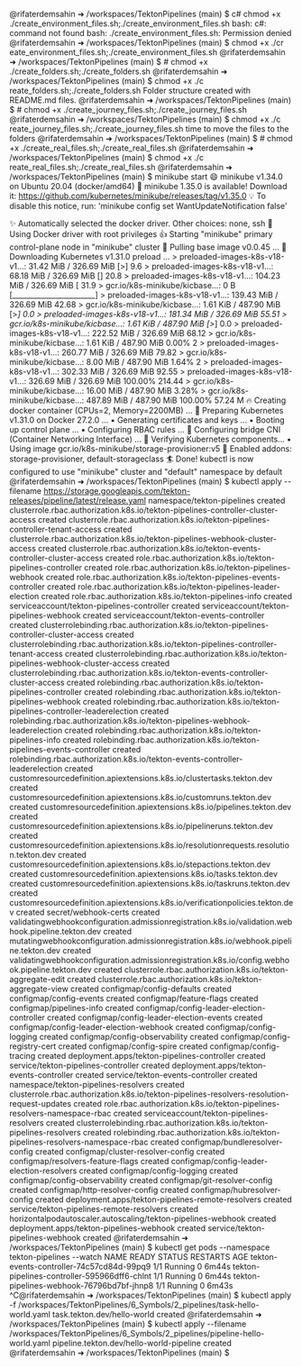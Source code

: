 @rifaterdemsahin ➜ /workspaces/TektonPipelines (main) $ c# chmod +x ./create_environment_files.sh;./create_environment_files.sh
bash: c#: command not found
bash: ./create_environment_files.sh: Permission denied
@rifaterdemsahin ➜ /workspaces/TektonPipelines (main) $ chmod +x ./cr
eate_environment_files.sh;./create_environment_files.sh
@rifaterdemsahin ➜ /workspaces/TektonPipelines (main) $ # chmod +x ./create_folders.sh;./create_folders.sh
@rifaterdemsahin ➜ /workspaces/TektonPipelines (main) $  chmod +x ./c
reate_folders.sh;./create_folders.sh
Folder structure created with README.md files.
@rifaterdemsahin ➜ /workspaces/TektonPipelines (main) $ # chmod +x ./create_journey_files.sh;./create_journey_files.sh
@rifaterdemsahin ➜ /workspaces/TektonPipelines (main) $  chmod +x ./c
reate_journey_files.sh;./create_journey_files.sh
 time to move the files to the folders 
@rifaterdemsahin ➜ /workspaces/TektonPipelines (main) $ # chmod +x ./create_real_files.sh;./create_real_files.sh
@rifaterdemsahin ➜ /workspaces/TektonPipelines (main) $  chmod +x ./c
reate_real_files.sh;./create_real_files.sh
@rifaterdemsahin ➜ /workspaces/TektonPipelines (main) $ minikube start
😄  minikube v1.34.0 on Ubuntu 20.04 (docker/amd64)
🎉  minikube 1.35.0 is available! Download it: https://github.com/kubernetes/minikube/releases/tag/v1.35.0
💡  To disable this notice, run: 'minikube config set WantUpdateNotification false'

✨  Automatically selected the docker driver. Other choices: none, ssh
📌  Using Docker driver with root privileges
👍  Starting "minikube" primary control-plane node in "minikube" cluster
🚜  Pulling base image v0.0.45 ...
💾  Downloading Kubernetes v1.31.0 preload ...
    > preloaded-images-k8s-v18-v1...:  31.42 MiB / 326.69 MiB [>] 9.6    > preloaded-images-k8s-v18-v1...:  68.18 MiB / 326.69 MiB [] 20.8    > preloaded-images-k8s-v18-v1...:  104.23 MiB / 326.69 MiB [ 31.9    > gcr.io/k8s-minikube/kicbase...:  0 B [_______________________]     > preloaded-images-k8s-v18-v1...:  139.43 MiB / 326.69 MiB  42.68    > gcr.io/k8s-minikube/kicbase...:  1.61 KiB / 487.90 MiB [>_] 0.0    > preloaded-images-k8s-v18-v1...:  181.34 MiB / 326.69 MiB  55.51    > gcr.io/k8s-minikube/kicbase...:  1.61 KiB / 487.90 MiB [>_] 0.0    > preloaded-images-k8s-v18-v1...:  222.52 MiB / 326.69 MiB  68.12    > gcr.io/k8s-minikube/kicbase...:  1.61 KiB / 487.90 MiB  0.00% 2    > preloaded-images-k8s-v18-v1...:  260.77 MiB / 326.69 MiB  79.82    > gcr.io/k8s-minikube/kicbase...:  8.00 MiB / 487.90 MiB  1.64% 2    > preloaded-images-k8s-v18-v1...:  302.33 MiB / 326.69 MiB  92.55    > preloaded-images-k8s-v18-v1...:  326.69 MiB / 326.69 MiB  100.00% 214.44 
    > gcr.io/k8s-minikube/kicbase...:  16.00 MiB / 487.90 MiB  3.28%     > gcr.io/k8s-minikube/kicbase...:  487.89 MiB / 487.90 MiB  100.00% 57.24 M
🔥  Creating docker container (CPUs=2, Memory=2200MB) ...
🐳  Preparing Kubernetes v1.31.0 on Docker 27.2.0 ...
    ▪ Generating certificates and keys ...
    ▪ Booting up control plane ...
    ▪ Configuring RBAC rules ...
🔗  Configuring bridge CNI (Container Networking Interface) ...
🔎  Verifying Kubernetes components...
    ▪ Using image gcr.io/k8s-minikube/storage-provisioner:v5
🌟  Enabled addons: storage-provisioner, default-storageclass
🏄  Done! kubectl is now configured to use "minikube" cluster and "default" namespace by default
@rifaterdemsahin ➜ /workspaces/TektonPipelines (main) $ kubectl apply --filename https://storage.googleapis.com/tekton-releases/pipeline/latest/release.yaml
namespace/tekton-pipelines created
clusterrole.rbac.authorization.k8s.io/tekton-pipelines-controller-cluster-access created
clusterrole.rbac.authorization.k8s.io/tekton-pipelines-controller-tenant-access created
clusterrole.rbac.authorization.k8s.io/tekton-pipelines-webhook-cluster-access created
clusterrole.rbac.authorization.k8s.io/tekton-events-controller-cluster-access created
role.rbac.authorization.k8s.io/tekton-pipelines-controller created
role.rbac.authorization.k8s.io/tekton-pipelines-webhook created
role.rbac.authorization.k8s.io/tekton-pipelines-events-controller created
role.rbac.authorization.k8s.io/tekton-pipelines-leader-election created
role.rbac.authorization.k8s.io/tekton-pipelines-info created
serviceaccount/tekton-pipelines-controller created
serviceaccount/tekton-pipelines-webhook created
serviceaccount/tekton-events-controller created
clusterrolebinding.rbac.authorization.k8s.io/tekton-pipelines-controller-cluster-access created
clusterrolebinding.rbac.authorization.k8s.io/tekton-pipelines-controller-tenant-access created
clusterrolebinding.rbac.authorization.k8s.io/tekton-pipelines-webhook-cluster-access created
clusterrolebinding.rbac.authorization.k8s.io/tekton-events-controller-cluster-access created
rolebinding.rbac.authorization.k8s.io/tekton-pipelines-controller created
rolebinding.rbac.authorization.k8s.io/tekton-pipelines-webhook created
rolebinding.rbac.authorization.k8s.io/tekton-pipelines-controller-leaderelection created
rolebinding.rbac.authorization.k8s.io/tekton-pipelines-webhook-leaderelection created
rolebinding.rbac.authorization.k8s.io/tekton-pipelines-info created
rolebinding.rbac.authorization.k8s.io/tekton-pipelines-events-controller created
rolebinding.rbac.authorization.k8s.io/tekton-events-controller-leaderelection created
customresourcedefinition.apiextensions.k8s.io/clustertasks.tekton.dev created
customresourcedefinition.apiextensions.k8s.io/customruns.tekton.dev created
customresourcedefinition.apiextensions.k8s.io/pipelines.tekton.dev created
customresourcedefinition.apiextensions.k8s.io/pipelineruns.tekton.dev created
customresourcedefinition.apiextensions.k8s.io/resolutionrequests.resolution.tekton.dev created
customresourcedefinition.apiextensions.k8s.io/stepactions.tekton.dev created
customresourcedefinition.apiextensions.k8s.io/tasks.tekton.dev created
customresourcedefinition.apiextensions.k8s.io/taskruns.tekton.dev created
customresourcedefinition.apiextensions.k8s.io/verificationpolicies.tekton.dev created
secret/webhook-certs created
validatingwebhookconfiguration.admissionregistration.k8s.io/validation.webhook.pipeline.tekton.dev created
mutatingwebhookconfiguration.admissionregistration.k8s.io/webhook.pipeline.tekton.dev created
validatingwebhookconfiguration.admissionregistration.k8s.io/config.webhook.pipeline.tekton.dev created
clusterrole.rbac.authorization.k8s.io/tekton-aggregate-edit created
clusterrole.rbac.authorization.k8s.io/tekton-aggregate-view created
configmap/config-defaults created
configmap/config-events created
configmap/feature-flags created
configmap/pipelines-info created
configmap/config-leader-election-controller created
configmap/config-leader-election-events created
configmap/config-leader-election-webhook created
configmap/config-logging created
configmap/config-observability created
configmap/config-registry-cert created
configmap/config-spire created
configmap/config-tracing created
deployment.apps/tekton-pipelines-controller created
service/tekton-pipelines-controller created
deployment.apps/tekton-events-controller created
service/tekton-events-controller created
namespace/tekton-pipelines-resolvers created
clusterrole.rbac.authorization.k8s.io/tekton-pipelines-resolvers-resolution-request-updates created
role.rbac.authorization.k8s.io/tekton-pipelines-resolvers-namespace-rbac created
serviceaccount/tekton-pipelines-resolvers created
clusterrolebinding.rbac.authorization.k8s.io/tekton-pipelines-resolvers created
rolebinding.rbac.authorization.k8s.io/tekton-pipelines-resolvers-namespace-rbac created
configmap/bundleresolver-config created
configmap/cluster-resolver-config created
configmap/resolvers-feature-flags created
configmap/config-leader-election-resolvers created
configmap/config-logging created
configmap/config-observability created
configmap/git-resolver-config created
configmap/http-resolver-config created
configmap/hubresolver-config created
deployment.apps/tekton-pipelines-remote-resolvers created
service/tekton-pipelines-remote-resolvers created
horizontalpodautoscaler.autoscaling/tekton-pipelines-webhook created
deployment.apps/tekton-pipelines-webhook created
service/tekton-pipelines-webhook created
@rifaterdemsahin ➜ /workspaces/TektonPipelines (main) $ kubectl get pods --namespace tekton-pipelines --watch
NAME                                           READY   STATUS    RESTARTS   AGE
tekton-events-controller-74c57cd84d-99pq9      1/1     Running   0          6m44s
tekton-pipelines-controller-595966dff6-chlnt   1/1     Running   0          6m44s
tekton-pipelines-webhook-76796bd7bf-jhnp8      1/1     Running   0          6m43s
^C@rifaterdemsahin ➜ /workspaces/TektonPipelines (main) $     kubectl apply -f /workspaces/TektonPipelines/6_Symbols/2_pipelines/task-hello-world.yaml
task.tekton.dev/hello-world created
@rifaterdemsahin ➜ /workspaces/TektonPipelines (main) $ kubectl apply --filename /workspaces/TektonPipelines/6_Symbols/2_pipelines/pipeline-hello-world.yaml
pipeline.tekton.dev/hello-world-pipeline created
@rifaterdemsahin ➜ /workspaces/TektonPipelines (main) $ 